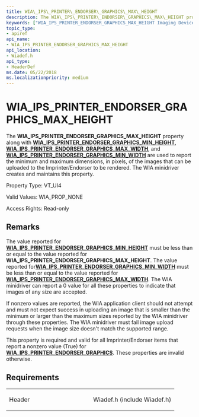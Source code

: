 ```yaml
---
title: WIA\_IPS\_PRINTER\_ENDORSER\_GRAPHICS\_MAX\_HEIGHT
description: The WIA\_IPS\_PRINTER\_ENDORSER\_GRAPHICS\_MAX\_HEIGHT property along with WIA\_IPS\_PRINTER\_ENDORSER\_GRAPHICS\_MIN\_HEIGHT, WIA\_IPS\_PRINTER\_ENDORSER\_GRAPHICS\_MAX\_WIDTH, and WIA\_IPS\_PRINTER\_ENDORSER\_GRAPHICS\_MIN\_WIDTH are used to report the minimum and maximum dimensions, in pixels, of the images that can be uploaded to the Imprinter/Endorser to be rendered. The WIA minidriver creates and maintains this property.
keywords: ["WIA_IPS_PRINTER_ENDORSER_GRAPHICS_MAX_HEIGHT Imaging Devices"]
topic_type:
- apiref
api_name:
- WIA_IPS_PRINTER_ENDORSER_GRAPHICS_MAX_HEIGHT
api_location:
- Wiadef.h
api_type:
- HeaderDef
ms.date: 05/22/2018
ms.localizationpriority: medium
---
```


# WIA\_IPS\_PRINTER\_ENDORSER\_GRAPHICS\_MAX\_HEIGHT


The **WIA\_IPS\_PRINTER\_ENDORSER\_GRAPHICS\_MAX\_HEIGHT** property along with [**WIA\_IPS\_PRINTER\_ENDORSER\_GRAPHICS\_MIN\_HEIGHT**](wia-ips-printer-endorser-graphics-min-height.md), [**WIA\_IPS\_PRINTER\_ENDORSER\_GRAPHICS\_MAX\_WIDTH**](wia-ips-printer-endorser-graphics-max-width.md), and [**WIA\_IPS\_PRINTER\_ENDORSER\_GRAPHICS\_MIN\_WIDTH**](wia-ips-printer-endorser-graphics-min-width.md) are used to report the minimum and maximum dimensions, in pixels, of the images that can be uploaded to the Imprinter/Endorser to be rendered. The WIA minidriver creates and maintains this property.




Property Type: VT\_UI4

Valid Values: WIA\_PROP\_NONE

Access Rights: Read-only

Remarks
-------

The value reported for [**WIA\_IPS\_PRINTER\_ENDORSER\_GRAPHICS\_MIN\_HEIGHT**](wia-ips-printer-endorser-graphics-min-height.md) must be less than or equal to the value reported for **WIA\_IPS\_PRINTER\_ENDORSER\_GRAPHICS\_MAX\_HEIGHT**. The value reported for[**WIA\_IPS\_PRINTER\_ENDORSER\_GRAPHICS\_MIN\_WIDTH**](wia-ips-printer-endorser-graphics-min-width.md) must be less than or equal to the value reported for [**WIA\_IPS\_PRINTER\_ENDORSER\_GRAPHICS\_MAX\_WIDTH**](wia-ips-printer-endorser-graphics-max-width.md). The WIA minidriver can report a 0 value for all these properties to indicate that images of any size are accepted.

If nonzero values are reported, the WIA application client should not attempt and must not expect success in uploading an image that is smaller than the minimum or larger than the maximum sizes reported by the WIA minidriver through these properties. The WIA minidriver must fail image upload requests when the image size doesn't match the supported range.

This property is required and valid for all Imprinter/Endorser items that report a nonzero value (True) for [**WIA\_IPS\_PRINTER\_ENDORSER\_GRAPHICS**](wia-ips-printer-endorser-graphics.md). These properties are invalid otherwise.

Requirements
------------

<table>
<colgroup>
<col width="50%" />
<col width="50%" />
</colgroup>
<tbody>
<tr class="odd">
<td><p>Header</p></td>
<td>Wiadef.h (include Wiadef.h)</td>
</tr>
</tbody>
</table>

 

 





